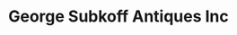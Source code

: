 ---
title: "George Subkoff Antiques Inc"
url: /westport/george-subkoff-antiques-inc/
shop: Antiquitäten
---